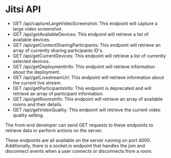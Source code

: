 <h1>Jitsi API</h1>
<ul>
<li> GET /api/captureLargeVideoScreenshot: This endpoint will capture a large video screenshot. </li>
<li> GET /api/getAvailableDevices: This endpoint will retrieve a list of available devices. </li>
<li> GET /api/getContentSharingParticipants: This endpoint will retrieve an array of currently sharing participants ID's. </li>
<li> GET /api/getCurrentDevices: This endpoint will retrieve a list of currently selected devices. </li>
<li> GET /api/getDeploymentInfo: This endpoint will retrieve information about the deployment. </li>
<li> GET /api/getLivestreamUrl: This endpoint will retrieve information about the current live stream. </li>
<li> GET /api/getParticipantsInfo: This endpoint is deprecated and will retrieve an array of participant information. </li>
<li> GET /api/getRoomsInfo: This endpoint will retrieve an array of available rooms and their details. </li>
<li> GET /api/getVideoQuality: This endpoint will retrieve the current video quality setting. </li>
</ul>
The front-end developer can send GET requests to these endpoints to retrieve data or perform actions on the server.

These endpoints are all available on the server running on port 4000. Additionally, there is a socket.io endpoint that handles the join and disconnect events when a user connects or disconnects from a room.

